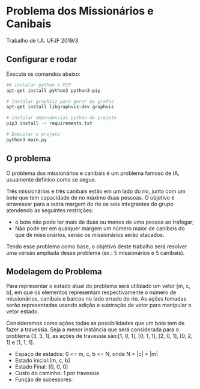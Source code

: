 # Problema dos Missionários e Canibais

Trabalho de I.A. UFJF 2019/3 

## Configurar e rodar

Execute os comandos abaixo:

```bash
## instalar python e PIP
apt-get install python3 python3-pip

# instalar graphviz para gerar os grafos
apt-get install libgraphviz-dev graphviz

# instalar dependencias python do projeto
pip3 install -r requirements.txt

# Executar o projeto
python3 main.py
```

## O problema

O problema dos missionários e canibais é um problema famoso de IA, usuamente definico como se segue.

Três missionários e três canibais estão em um lado do rio, junto com um bote que tem capacidade de no máximo duas pessoas. O objetivo é atravessar para a outra margem do rio os seis integrantes do grupo atendendo as seguintes restrições:

* o bote não pode ter mais de duas ou menos de uma pessoa ao trafegar;
* Não pode ter em qualquer margem um número maior de canibais do que de missionários, senão os missionários serão atacados.

Tendo esse problema como base, o objetivo deste trabalho será resolver uma versão ampliada desse problema (ex.: 5 missionários e 5 canibais).


## Modelagem do Problema

Para representar o estado atual do problema será utilizado um vetor [m, c, b], em que os elementos representam respectivamente o número de missionários, canibais e barcos no lado errado do rio. As ações tomadas serão representadas usando adição e subtração de vetor para manipular o vetor estado.

Consideramos como ações todas as possibilidades que um bote tem de fazer a travessia. Seja a menor instância que será considerada para o problema [3, 3, 1], as ações de travessia são:[1, 0, 1], [0, 1, 1], [2, 0, 1], [0, 2, 1] e [1, 1, 1].

* Espaço de estados: 0 <= m, c, b <= N, onde N = |c| = |m|
* Estado inicial:[m, c, b]
* Estado Final: [0, 0, 0]
* Custo do caminho: 1 por travessia
* Função de sucessores:
